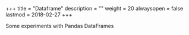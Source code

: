 +++
title = "Dataframe"
description = ""
weight = 20
alwaysopen = false
lastmod = 2018-02-27
+++

Some experiments with Pandas DataFrames